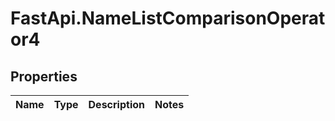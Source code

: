 # FastApi.NameListComparisonOperator4

## Properties
Name | Type | Description | Notes
------------ | ------------- | ------------- | -------------
